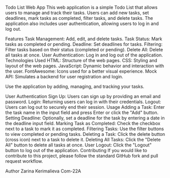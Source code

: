Todo List Web App
This web application is a simple Todo List that allows users to manage and track their tasks. Users can add new tasks, set deadlines, mark tasks as completed, filter tasks, and delete tasks. The application also includes user authentication, allowing users to log in and log out.

Features
Task Management: Add, edit, and delete tasks.
Task Status: Mark tasks as completed or pending.
Deadline: Set deadlines for tasks.
Filtering: Filter tasks based on their status (completed or pending).
Delete All: Delete all tasks at once.
User Authentication: Log in and log out of the application.
Technologies Used
HTML: Structure of the web pages.
CSS: Styling and layout of the web pages.
JavaScript: Dynamic behavior and interaction with the user.
FontAwesome: Icons used for a better visual experience.
Mock API: Simulates a backend for user registration and login.



Use the application by adding, managing, and tracking your tasks.

User Authentication
Sign Up: Users can sign up by providing an email and password.
Login: Returning users can log in with their credentials.
Logout: Users can log out to securely end their session.
Usage
Adding a Task: Enter the task name in the input field and press Enter or click the "Add" button.
Setting Deadline: Optionally, set a deadline for the task by entering a date in the deadline input field.
Marking Task as Completed: Check the checkbox next to a task to mark it as completed.
Filtering Tasks: Use the filter buttons to view completed or pending tasks.
Deleting a Task: Click the delete button (cross icon) next to a task to delete it.
Deleting All Tasks: Click the "Delete All" button to delete all tasks at once.
User Logout: Click the "Logout" button to log out of the application.
Contributing
If you would like to contribute to this project, please follow the standard GitHub fork and pull request workflow.


Author
Zarina Kerimalieva Com-22A
